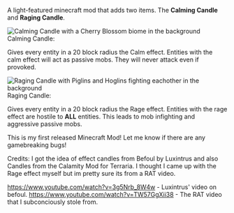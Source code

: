A light-featured minecraft mod that adds two items. The **Calming Candle** and **Raging Candle**.

![Calming Candle with a Cherry Blossom biome in the background](https://cdn.modrinth.com/data/cached_images/1f3be70896d54d6ac6d0a1e06c9fcee00442ef6c.png)
<br>Calming Candle:

Gives every entity in a 20 block radius the Calm effect. Entities with the calm effect will act as passive mobs. They will never attack even if provoked.


![Raging Candle with Piglins and Hoglins fighting eachother in the background](https://cdn.modrinth.com/data/cached_images/16c1ff82a4ee1c2dfda64e2b9a1b971e2336f6ee.png)
<br>Raging Candle:

Gives every entity in a 20 block radius the Rage effect. Entities with the rage effect are hostile to **ALL** entities. This leads to mob infighting and aggressive passive mobs.

This is my first released Minecraft Mod! Let me know if there are any gamebreaking bugs!

Credits:
I got the idea of effect candles from Befoul by Luxintrus and also Candles from the Calamity Mod for Terraria.
I thought I came up with the Rage effect myself but im pretty sure its from a RAT video.

https://www.youtube.com/watch?v=3g5Nrb_8W4w - Luxintrus' video on befoul.
https://www.youtube.com/watch?v=TW57GgXii38 - The RAT video that I subconciously stole from.
